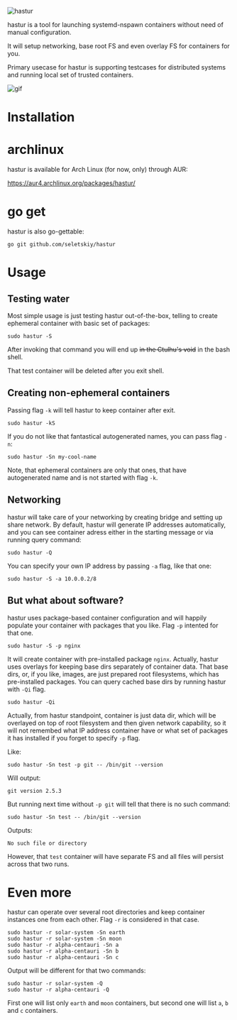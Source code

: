 ![hastur](https://cloud.githubusercontent.com/assets/674812/10108296/a8430966-63af-11e5-93bf-26051a4456eb.png)

hastur is a tool for launching systemd-nspawn containers without need of manual
configuration.

It will setup networking, base root FS and even overlay FS for containers for
you.

Primary usecase for hastur is supporting testcases for distributed systems and
running local set of trusted containers.

![gif](https://cloud.githubusercontent.com/assets/674812/10140037/37f12ea2-65f5-11e5-90c7-eb18e6a9b37b.gif)

# Installation

# archlinux
hastur is available for Arch Linux (for now, only) through AUR:

https://aur4.archlinux.org/packages/hastur/

# go get
hastur is also go-gettable:

```
go git github.com/seletskiy/hastur
```

# Usage

## Testing water

Most simple usage is just testing hastur out-of-the-box, telling to create
ephemeral container with basic set of packages:

```
sudo hastur -S
```

After invoking that command you will end up ~~in the Ctulhu's void~~ in the
bash shell.

That test container will be deleted after you exit shell.

## Creating non-ephemeral containers

Passing flag `-k` will tell hastur to keep container after exit.

```
sudo hastur -kS
```

If you do not like that fantastical autogenerated names, you can pass flag `-n`:

```
sudo hastur -Sn my-cool-name
```

Note, that ephemeral containers are only that ones, that have autogenerated
name and is not started with flag `-k`.

## Networking

hastur will take care of your networking by creating bridge and setting up
share network. By default, hastur will generate IP addresses automatically,
and you can see container adress either in the starting message or via running
query command:

```
sudo hastur -Q
```

You can specify your own IP address by passing `-a` flag, like that one:

```
sudo hastur -S -a 10.0.0.2/8
```

## But what about software?

hastur uses package-based container configuration and will happily populate
your container with packages that you like. Flag `-p` intented for that one.

```
sudo hastur -S -p nginx
```

It will create container with pre-installed package `nginx`. Actually, hastur
uses overlays for keeping base dirs separately of container data. That base
dirs, or, if you like, images, are just prepared root filesystems, which has
pre-installed packages. You can query cached base dirs by running hastur
with `-Qi` flag.

```
sudo hastur -Qi
```

Actually, from hastur standpoint, container is just data dir, which will
be overlayed on top of root filesystem and then given network capability, so
it will not remembed what IP address container have or what set of packages it
has installed if you forget to specify `-p` flag.

Like:

```
sudo hastur -Sn test -p git -- /bin/git --version
```

Will output:

```
git version 2.5.3
```

But running next time without `-p git` will tell that there is no such command:

```
sudo hastur -Sn test -- /bin/git --version
```

Outputs:

```
No such file or directory
```

However, that `test` container will have separate FS and all files will persist
across that two runs.

# Even more

hastur can operate over several root directories and keep container instances
one from each other. Flag `-r` is considered in that case.

```
sudo hastur -r solar-system -Sn earth
sudo hastur -r solar-system -Sn moon
sudo hastur -r alpha-centauri -Sn a
sudo hastur -r alpha-centauri -Sn b
sudo hastur -r alpha-centauri -Sn c
```

Output will be different for that two commands:

```
sudo hastur -r solar-system -Q
sudo hastur -r alpha-centauri -Q
```

First one will list only `earth` and `moon` containers, but second one will
list `a`, `b` and `c` containers.
